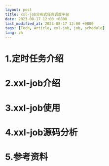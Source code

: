 ```yaml
---
layout: post
title: xxl-job分布式任务调度平台
date: 2023-08-17 12:00 +0800
last_modified_at: 2023-08-17 12:00 +0800
tags: [Tech, Article, xxl-job, job, schedule]
lang: zh
---
```


# 1.定时任务介绍

# 2.xxl-job介绍

# 3.xxl-job使用

# 4.xxl-job源码分析

# 5.参考资料
